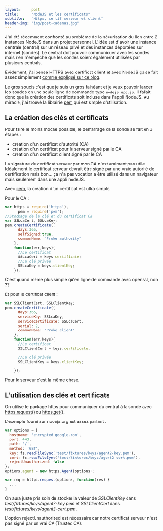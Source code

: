 ```yaml
---
layout:     post
title:      "NodeJS et les certificats"
subtitle:   "Https, certif serveur et client"
header-img: "img/post-cadenas.jpg"
---
```


J'ai été récemment confronté au problème de la sécurisation du lien entre 2 instances NodeJS dans un projet personnel.
L'idée est d'avoir une instance centrale (central) sur un réseau privé et des instances déportées sur internet (sondes). Le central doit pouvoir communiquer avec les sondes mais rien n'empêche que les sondes soient également utilisées par plusieurs centrals.

Evidement, j'ai pensé HTTPS avec certificat client et avec NodeJS ça se fait assez simplement [comme expliqué sur ce blog][1].

Le gros soucis c'est que je suis un gros fainéant et je veux pouvoir lancer les sondes en une seule ligne de commande type `nodejs app.js`. Il fallait donc que la création des certificats soit incluse dans l'appli NodeJS. Au miracle, j'ai trouvé la librairie [pem][2] qui est simple d'utilisation.

## La création des clés et certificats

Pour faire le moins moche possible, le démarrage de la sonde se fait en 3 étapes :

- création d'un certificat d'autorité (CA)
- création d'un certificat pour le serveur signé par le CA
- création d'un certificat client signé par le CA

La signature du certificat serveur par mon CA n'est vraiment pas utile. Idéalement le certificat serveur devrait être signé par une vraie autorité de certification mais bon... ça n'a pas vocation a être utilisé dans un navigateur mais seulement dans une appli nodeJS.

Avec [pem][2], la création d'un certificat est ultra simple.

Pour le CA :

~~~ javascript
var https = require('https'),
      pem = require('pem');
//Stockage de la clé et du certificat CA
var SSLcaCert, SSLcaKey;
pem.createCertificate({
      days:365,
      selfSigned:true,
      commonName: "Probe authority"
    },
    function(err,keys){
      //Le certificat
      SSLcaCert = keys.certificate;
      //La clé privée
      SSLcaKey = keys.clientKey;
    });
~~~ 

C'est quand même plus simple qu'en ligne de commande avec openssl, non ?? 

Et pour le certificat client : 

~~~ javascript
var SSLClientCert, SSLClientKey;
pem.createCertificate({
      days:365,
      serviceKey: SSLcaKey,
      serviceCertificate: SSLcaCert,
      serial: 2,
      commonName: "Probe client"
    },
    function(err,keys){
   	  //Le certificat
      SSLClientCert = keys.certificate;

      //La clé privée
      SSLClientKey = keys.clientKey;

    });
~~~ 
Pour le serveur c'est la même chose.

## L'utilisation des clés et certificats

On utilise le package https pour communiquer du central à la sonde avec [https.request()][3] ou [https.get()][4].

L'exemple fourni sur nodejs.org est assez parlant :

~~~ javascript
var options = {
  hostname: 'encrypted.google.com',
  port: 443,
  path: '/',
  method: 'GET',
  key: fs.readFileSync('test/fixtures/keys/agent2-key.pem'),
  cert: fs.readFileSync('test/fixtures/keys/agent2-cert.pem'),
  rejectUnauthorized: false
};
options.agent = new https.Agent(options);

var req = https.request(options, function(res) {
  ...
}
~~~ 

On aura juste pris soin de stocker la valeur de *SSLClientKey* dans *test/fixtures/keys/agent2-key.pem* et *SSLClientCert* dans *test/fixtures/keys/agent2-cert.pem*.

L'option rejectUnauthorized est nécessaire car notre certificat serveur n'est pas signé par un vrai CA (Trusted CA).


[1]: http://nategood.com/nodejs-ssl-client-cert-auth-api-rest]
[2]: https://github.com/andris9/pem
[3]: https://nodejs.org/api/https.html#https_https_request_options_callback
[4]: https://nodejs.org/api/https.html#https_https_get_options_callback
